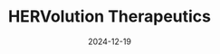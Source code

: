 ---  
layout: startup_page  
title: "HERVolution Therapeutics"  
id: "hervolutiontx.com"  
permalink: "/hervolutiontherapeuticshervolutiontx.com12192024/"  
website: "https://hervolutiontx.com/"  
funding_round: "Series A"  
funding_amount: "$11.7M"  
investors: "Serum Institute of India (SII), European Innovation Council (EIC) Fund"  
about: "HERVolution Therapeutics engineers novel immunotherapies that target HERV antigens from the human genome to treat cancer, metabolic disease, and other aging-related diseases. The company's proprietary approach breaks \"self\" tolerance, making these antigens visible to the immune system and enabling potent and durable anti-HERV immune responses. Their pipeline of off-the-shelf therapies offers potential improvements for the aging population."  
markets: "Biotechnology, Immunology, Oncology, Metabolic Disease, Genetics, Biopharma"  
hq: "Copenhagen, Denmark"  
founded_year: "2018"  
linkedin: "https://www.linkedin.com/company/hervolutiontx"  
twitter: "https://x.com/Hervolutiontx"  
instagram: ""  
facebook: ""  
crunchbase: "https://www.crunchbase.com/organization/hervolution-therapeutics"  
pitchbook: "https://pitchbook.com/profiles/company/433770-94"  

date_display: "19-Dec-2024"  
date: "2024-12-19"

# SEO Optimization  
meta_title: "HERVolution Therapeutics - Series A Funding ($11.7M)"  
meta_description: "HERVolution Therapeutics, HERVolution Therapeutics engineers novel immunotherapies that target HERV antigens from the human genome to treat cancer, metabolic disease, and other..."  
meta_keywords: "HERVolution Therapeutics, Biotechnology, Immunology, Oncology, Metabolic Disease, Genetics, Biopharma, Series A funding"  
canonical_url: "https://startup.projectstartups.com/hervolutiontherapeuticshervolutiontx.com12192024/"  
---